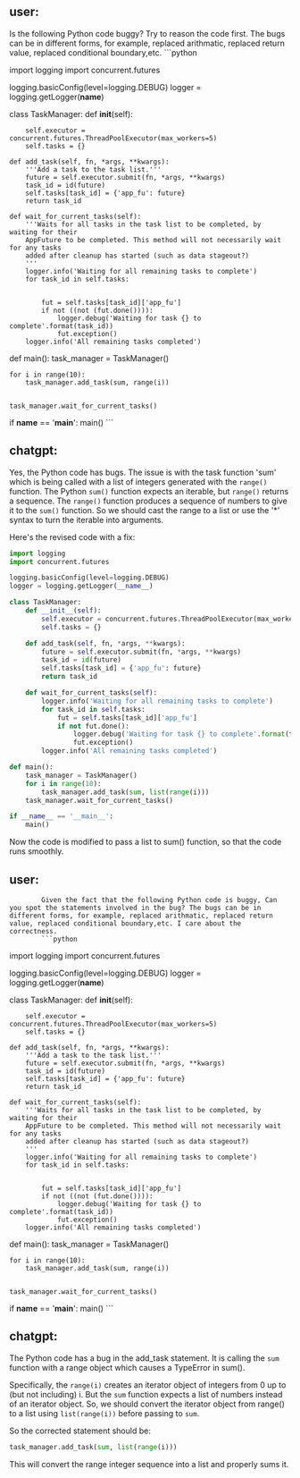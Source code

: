 

## user: 

Is the following Python code buggy? Try to reason the code first. The bugs can be in different forms, for example, replaced arithmatic, replaced return value, replaced conditional boundary,etc.
            ```python
            















import logging
import concurrent.futures


logging.basicConfig(level=logging.DEBUG)
logger = logging.getLogger(__name__)


class TaskManager:
    def __init__(self):
        
        self.executor = concurrent.futures.ThreadPoolExecutor(max_workers=5)
        self.tasks = {}
    
    def add_task(self, fn, *args, **kwargs):
        '''Add a task to the task list.'''
        future = self.executor.submit(fn, *args, **kwargs)
        task_id = id(future)
        self.tasks[task_id] = {'app_fu': future}
        return task_id
    
    def wait_for_current_tasks(self):
        '''Waits for all tasks in the task list to be completed, by waiting for their
        AppFuture to be completed. This method will not necessarily wait for any tasks
        added after cleanup has started (such as data stageout?)
        '''
        logger.info('Waiting for all remaining tasks to complete')
        for task_id in self.tasks:
            
            
            fut = self.tasks[task_id]['app_fu']
            if not ((not (fut.done()))):
                logger.debug('Waiting for task {} to complete'.format(task_id))
                fut.exception()
        logger.info('All remaining tasks completed')



def main():
    task_manager = TaskManager()
    
    
    for i in range(10):
        task_manager.add_task(sum, range(i))
    
    
    task_manager.wait_for_current_tasks()


if __name__ == '__main__':
    main()
            ```
            

## chatgpt: 

Yes, the Python code has bugs. The issue is with the task function 'sum' which is being called with a list of integers generated with the `range()` function. The Python `sum()` function expects an iterable, but `range()` returns a sequence. The `range()` function produces a sequence of numbers to give it to the `sum()` function. So we should cast the range to a list or use the '*' syntax to turn the iterable into arguments.

Here's the revised code with a fix:

```python
import logging
import concurrent.futures

logging.basicConfig(level=logging.DEBUG)
logger = logging.getLogger(__name__)

class TaskManager:
    def __init__(self):
        self.executor = concurrent.futures.ThreadPoolExecutor(max_workers=5)
        self.tasks = {}

    def add_task(self, fn, *args, **kwargs):
        future = self.executor.submit(fn, *args, **kwargs)
        task_id = id(future)
        self.tasks[task_id] = {'app_fu': future}
        return task_id    

    def wait_for_current_tasks(self):
        logger.info('Waiting for all remaining tasks to complete')
        for task_id in self.tasks:
            fut = self.tasks[task_id]['app_fu']
            if not fut.done():
                logger.debug('Waiting for task {} to complete'.format(task_id))
                fut.exception()
        logger.info('All remaining tasks completed')

def main():
    task_manager = TaskManager()
    for i in range(10):
        task_manager.add_task(sum, list(range(i)))
    task_manager.wait_for_current_tasks()

if __name__ == '__main__':
    main()
```

Now the code is modified to pass a list to sum() function, so that the code runs smoothly.

## user: 


            Given the fact that the following Python code is buggy, Can you spot the statements involved in the bug? The bugs can be in different forms, for example, replaced arithmatic, replaced return value, replaced conditional boundary,etc. I care about the correctness.
            ```python
            















import logging
import concurrent.futures


logging.basicConfig(level=logging.DEBUG)
logger = logging.getLogger(__name__)


class TaskManager:
    def __init__(self):
        
        self.executor = concurrent.futures.ThreadPoolExecutor(max_workers=5)
        self.tasks = {}
    
    def add_task(self, fn, *args, **kwargs):
        '''Add a task to the task list.'''
        future = self.executor.submit(fn, *args, **kwargs)
        task_id = id(future)
        self.tasks[task_id] = {'app_fu': future}
        return task_id
    
    def wait_for_current_tasks(self):
        '''Waits for all tasks in the task list to be completed, by waiting for their
        AppFuture to be completed. This method will not necessarily wait for any tasks
        added after cleanup has started (such as data stageout?)
        '''
        logger.info('Waiting for all remaining tasks to complete')
        for task_id in self.tasks:
            
            
            fut = self.tasks[task_id]['app_fu']
            if not ((not (fut.done()))):
                logger.debug('Waiting for task {} to complete'.format(task_id))
                fut.exception()
        logger.info('All remaining tasks completed')



def main():
    task_manager = TaskManager()
    
    
    for i in range(10):
        task_manager.add_task(sum, range(i))
    
    
    task_manager.wait_for_current_tasks()


if __name__ == '__main__':
    main()
            ```
            

## chatgpt: 

The Python code has a bug in the add_task statement. It is calling the `sum` function with a range object which causes a TypeError in sum(). 

Specifically, the `range(i)` creates an iterator object of integers from 0 up to (but not including) i. But the `sum` function expects a list of numbers instead of an iterator object. So, we should convert the iterator object from range() to a list using `list(range(i))` before passing to `sum`. 

So the corrected statement should be:

```python
task_manager.add_task(sum, list(range(i)))
```

This will convert the range integer sequence into a list and properly sums it.